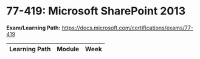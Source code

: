 # 77-419: Microsoft SharePoint 2013

**Exam/Learning Path:** https://docs.microsoft.com/certifications/exams/77-419

| **Learning Path** | **Module** | **Week** |
|-|-|-|
